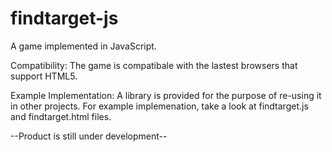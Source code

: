 findtarget-js
=============

A game implemented in JavaScript.

Compatibility:
The game is compatibale with the lastest browsers that support HTML5.

Example Implementation:
A library is provided for the purpose of re-using it in other projects.
For example implemenation, take a look at findtarget.js and findtarget.html files.

--Product is still under development--